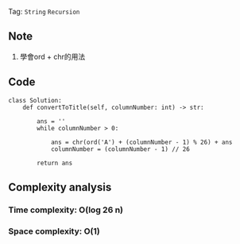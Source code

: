 Tag: `String` `Recursion`
## Note
1. 學會ord + chr的用法

## Code
    class Solution:
        def convertToTitle(self, columnNumber: int) -> str:
    
            ans = ''
            while columnNumber > 0:
    
                ans = chr(ord('A') + (columnNumber - 1) % 26) + ans
                columnNumber = (columnNumber - 1) // 26
            
            return ans

## Complexity analysis
### Time complexity: O(log 26 n)

### Space complexity: O(1)
